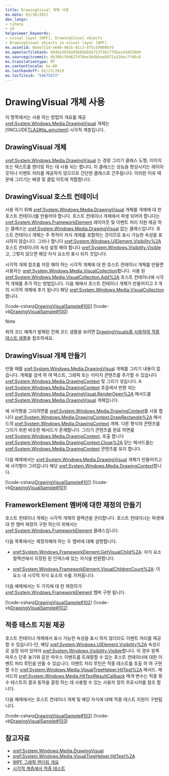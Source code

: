 ```yaml
---
title: DrawingVisual 개체 사용
ms.date: 03/30/2017
dev_langs:
- csharp
- vb
helpviewer_keywords:
- visual layer [WPF], DrawingVisual objects
- DrawingVisual objects in visual layer [WPF]
ms.assetid: 0b4e711d-e640-40cb-81c3-8f5c59909b7d
ms.openlocfilehash: 0d4ba3939a95b665684713f3b1775bacd3d028b9
ms.sourcegitcommit: 6b308cf6d627d78ee36dbbae8972a310ac7fd6c8
ms.translationtype: MT
ms.contentlocale: ko-KR
ms.lasthandoff: 01/23/2019
ms.locfileid: "54675072"
---
```

# <a name="using-drawingvisual-objects"></a>DrawingVisual 개체 사용
이 항목에서는 사용 하는 방법의 개요를 제공 <xref:System.Windows.Media.DrawingVisual> 개체는 [!INCLUDE[TLA2#tla_winclient](../../../../includes/tla2sharptla-winclient-md.md)] 시각적 계층입니다.  
  
<a name="drawingvisual_object"></a>   
## <a name="drawingvisual-object"></a>DrawingVisual 개체  
 <xref:System.Windows.Media.DrawingVisual> 는 경량 그리기 클래스 도형, 이미지 또는 텍스트를 렌더링 하는 데 사용 되는 합니다. 이 클래스는 성능을 향상시키는 레이아웃이나 이벤트 처리를 제공하지 않으므로 간단한 클래스로 간주됩니다. 이러한 이유 때문에 그리기는 배경 및 클립 아트에 적합합니다.  
  
<a name="drawingvisual_host_container"></a>   
## <a name="drawingvisual-host-container"></a>DrawingVisual 호스트 컨테이너  
 사용 하기 위해 <xref:System.Windows.Media.DrawingVisual> 개체를 개체에 대 한 호스트 컨테이너를 만들어야 합니다. 호스트 컨테이너 개체에서 파생 되어야 합니다는 <xref:System.Windows.FrameworkElement> 레이아웃 및 이벤트 처리 지원 제공 하는 클래스는 <xref:System.Windows.Media.DrawingVisual> 없는 클래스입니다. 호스트 컨테이너 개체는 주 목적이 자식 개체를 포함하는 것이므로 표시 가능한 속성을 표시하지 않습니다. 그러나 합니다 <xref:System.Windows.UIElement.Visibility%2A> 호스트 컨테이너의 속성 설정 해야 합니다 <xref:System.Windows.Visibility.Visible>고, 그렇지 않으면 해당 자식 요소의 표시 되지 것입니다.  
  
 시각적 개체 참조를 저장 해야 하는 시각적 개체에 대 한 호스트 컨테이너 개체를 만들면 사용자는 <xref:System.Windows.Media.VisualCollection>합니다. 사용 된 <xref:System.Windows.Media.VisualCollection.Add%2A> 호스트 컨테이너에 시각적 개체를 추가 하는 방법입니다. 다음 예에서 호스트 컨테이너 개체가 만들어지고 3 개의 시각적 개체에 추가 됩니다 해당 <xref:System.Windows.Media.VisualCollection>합니다.  
  
 [!code-csharp[DrawingVisualSample#100](../../../../samples/snippets/csharp/VS_Snippets_Wpf/DrawingVisualSample/CSharp/Window1.xaml.cs#100)]
 [!code-vb[DrawingVisualSample#100](../../../../samples/snippets/visualbasic/VS_Snippets_Wpf/DrawingVisualSample/visualbasic/window1.xaml.vb#100)]  
  
> [!NOTE]
>  위의 코드 예제가 발췌된 전체 코드 샘플을 보려면 [DrawingVisuals를 사용하여 적중 테스트 샘플](https://go.microsoft.com/fwlink/?LinkID=159994)을 참조하세요.  
  
<a name="creating_drawingvisual_objects"></a>   
## <a name="creating-drawingvisual-objects"></a>DrawingVisual 개체 만들기  
 만들 때를 <xref:System.Windows.Media.DrawingVisual> 개체를 그리기 내용이 없습니다. 개체를 검색 하 여 텍스트, 그래픽 또는 이미지 콘텐츠를 추가할 수 있습니다 <xref:System.Windows.Media.DrawingContext> 및 그리기 넣습니다. A <xref:System.Windows.Media.DrawingContext> 호출에서 반환 되는 <xref:System.Windows.Media.DrawingVisual.RenderOpen%2A> 메서드를 <xref:System.Windows.Media.DrawingVisual> 개체입니다.  
  
 에 사각형을 그리려면를 <xref:System.Windows.Media.DrawingContext>를 사용 합니다 <xref:System.Windows.Media.DrawingContext.DrawRectangle%2A> 메서드의 <xref:System.Windows.Media.DrawingContext> 개체. 다른 형식의 콘텐츠를 그리기 위한 비슷한 메서드가 존재합니다. 그리기 콘텐츠를 완료 하면를 <xref:System.Windows.Media.DrawingContext>, 호출 합니다 <xref:System.Windows.Media.DrawingContext.Close%2A> 닫는 메서드를는 <xref:System.Windows.Media.DrawingContext> 콘텐츠를 유지 합니다.  
  
 다음 예제에서는 <xref:System.Windows.Media.DrawingVisual> 개체가 만들어지고에 사각형이 그려집니다 해당 <xref:System.Windows.Media.DrawingContext>합니다.  
  
 [!code-csharp[DrawingVisualSample#101](../../../../samples/snippets/csharp/VS_Snippets_Wpf/DrawingVisualSample/CSharp/Window1.xaml.cs#101)]
 [!code-vb[DrawingVisualSample#101](../../../../samples/snippets/visualbasic/VS_Snippets_Wpf/DrawingVisualSample/visualbasic/window1.xaml.vb#101)]  
  
<a name="creating_overrides"></a>   
## <a name="creating-overrides-for-frameworkelement-members"></a>FrameworkElement 멤버에 대한 재정의 만들기  
 호스트 컨테이너 개체는 시각적 개체의 컬렉션을 관리합니다. 호스트 컨테이너는 파생에 대 한 멤버 재정의 구현 하는이 위해서는 <xref:System.Windows.FrameworkElement> 클래스입니다.  
  
 다음 목록에서는 재정의해야 하는 두 멤버에 대해 설명합니다.  
  
-   <xref:System.Windows.FrameworkElement.GetVisualChild%2A>: 자식 요소 컬렉션에서 지정된 된 인덱스에 있는 자식을 반환합니다.  
  
-   <xref:System.Windows.FrameworkElement.VisualChildrenCount%2A>: 이 요소 내 시각적 자식 요소의 수를 가져옵니다.  
  
 다음 예제에서는 두 가지에 대 한 재정의가 <xref:System.Windows.FrameworkElement> 멤버 구현 됩니다.  
  
 [!code-csharp[DrawingVisualSample#102](../../../../samples/snippets/csharp/VS_Snippets_Wpf/DrawingVisualSample/CSharp/Window1.xaml.cs#102)]
 [!code-vb[DrawingVisualSample#102](../../../../samples/snippets/visualbasic/VS_Snippets_Wpf/DrawingVisualSample/visualbasic/window1.xaml.vb#102)]  
  
<a name="providing_hit_testing_support"></a>   
## <a name="providing-hit-testing-support"></a>적중 테스트 지원 제공  
 호스트 컨테이너 개체에서 표시 가능한 속성을 표시 하지 않더라도 이벤트 처리를 제공할 수 있습니다-단, 해당 <xref:System.Windows.UIElement.Visibility%2A> 속성으로 설정 되어 있어야 <xref:System.Windows.Visibility.Visible>합니다. 이 경우 왼쪽 마우스 단추 놓기와 같은 마우스 이벤트를 트래핑할 수 있는 호스트 컨테이너에 대한 이벤트 처리 루틴을 만들 수 있습니다. 이벤트 처리 루틴은 적중 테스트를 호출 하 여 구현할 수는 <xref:System.Windows.Media.VisualTreeHelper.HitTest%2A> 메서드. 메서드의 <xref:System.Windows.Media.HitTestResultCallback> 매개 변수는 적중 횟수 테스트의 결과 동작을 결정 하는 데 사용할 수 있는 사용자 정의 프로시저를 참조 합니다.  
  
 다음 예제에서는 호스트 컨테이너 개체 및 해당 자식에 대해 적중 테스트 지원이 구현됩니다.  
  
 [!code-csharp[DrawingVisualSample#103](../../../../samples/snippets/csharp/VS_Snippets_Wpf/DrawingVisualSample/CSharp/Window1.xaml.cs#103)]
 [!code-vb[DrawingVisualSample#103](../../../../samples/snippets/visualbasic/VS_Snippets_Wpf/DrawingVisualSample/visualbasic/window1.xaml.vb#103)]  
  
## <a name="see-also"></a>참고자료
- <xref:System.Windows.Media.DrawingVisual>
- <xref:System.Windows.Media.VisualTreeHelper.HitTest%2A>
- [WPF 그래픽 렌더링 개요](../../../../docs/framework/wpf/graphics-multimedia/wpf-graphics-rendering-overview.md)
- [시각적 계층에서 적중 테스트](../../../../docs/framework/wpf/graphics-multimedia/hit-testing-in-the-visual-layer.md)
